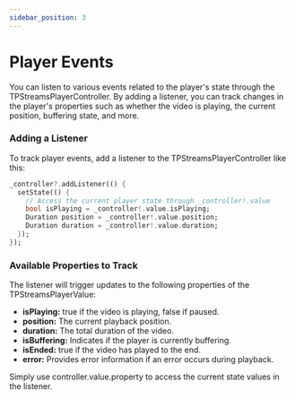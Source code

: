 ```yaml
---
sidebar_position: 3
---
```



# Player Events

You can listen to various events related to the player's state through the TPStreamsPlayerController. By adding a listener, you can track changes in the player's properties such as whether the video is playing, the current position, buffering state, and more.

### Adding a Listener

To track player events, add a listener to the TPStreamsPlayerController like this:

```dart
_controller?.addListener(() {
  setState(() {
    // Access the current player state through _controller!.value
    bool isPlaying = _controller!.value.isPlaying;
    Duration position = _controller!.value.position;
    Duration duration = _controller!.value.duration;
  });
});
```

### Available Properties to Track

The listener will trigger updates to the following properties of the TPStreamsPlayerValue:
- **isPlaying:** true if the video is playing, false if paused.
- **position:** The current playback position.
- **duration:** The total duration of the video.
- **isBuffering:** Indicates if the player is currently buffering.
- **isEnded:** true if the video has played to the end.
- **error:** Provides error information if an error occurs during playback.

Simply use controller.value.property to access the current state values in the listener.
